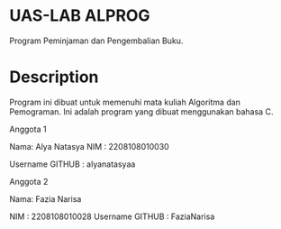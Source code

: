 # UAS-LAB ALPROG
Program Peminjaman dan Pengembalian Buku.

# Description
Program ini dibuat untuk memenuhi mata kuliah Algoritma dan Pemograman.
Ini adalah program yang dibuat menggunakan bahasa C. 

Anggota 1

Nama: Alya Natasya
NIM : 2208108010030

Username GITHUB : alyanatasyaa


Anggota 2

Nama: Fazia Narisa

NIM : 2208108010028
Username GITHUB : FaziaNarisa

